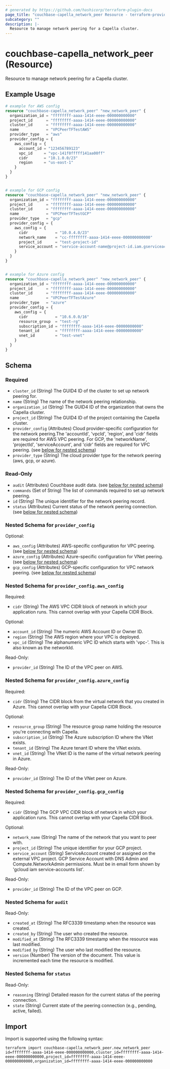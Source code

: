 ```yaml
---
# generated by https://github.com/hashicorp/terraform-plugin-docs
page_title: "couchbase-capella_network_peer Resource - terraform-provider-couchbase-capella"
subcategory: ""
description: |-
  Resource to manage network peering for a Capella cluster.
---
```


# couchbase-capella_network_peer (Resource)

Resource to manage network peering for a Capella cluster.

## Example Usage

```terraform
# example for AWS config
resource "couchbase-capella_network_peer" "new_network_peer" {
  organization_id = "ffffffff-aaaa-1414-eeee-000000000000"
  project_id      = "ffffffff-aaaa-1414-eeee-000000000000"
  cluster_id      = "ffffffff-aaaa-1414-eeee-000000000000"
  name            = "VPCPeerTFTestAWS"
  provider_type   = "aws"
  provider_config = {
    aws_config = {
      account_id = "123456789123"
      vpc_id     = "vpc-141f0fffff141aa00ff"
      cidr       = "10.1.0.0/23"
      region     = "us-east-1"
    }
  }
}


# example for GCP config
resource "couchbase-capella_network_peer" "new_network_peer" {
  organization_id = "ffffffff-aaaa-1414-eeee-000000000000"
  project_id      = "ffffffff-aaaa-1414-eeee-000000000000"
  cluster_id      = "ffffffff-aaaa-1414-eeee-000000000000"
  name            = "VPCPeerTFTestGCP"
  provider_type   = "gcp"
  provider_config = {
    aws_config = {
      cidr            = "10.0.4.0/23"
      network_name    = "cc-ffffffff-aaaa-1414-eeee-000000000000"
      project_id      = "test-project-id"
      service_account = "service-account-name@project-id.iam.gserviceaccount.com"
    }
  }
}


# example for Azure config
resource "couchbase-capella_network_peer" "new_network_peer" {
  organization_id = "ffffffff-aaaa-1414-eeee-000000000000"
  project_id      = "ffffffff-aaaa-1414-eeee-000000000000"
  cluster_id      = "ffffffff-aaaa-1414-eeee-000000000000"
  name            = "VPCPeerTFTestAzure"
  provider_type   = "azure"
  provider_config = {
    aws_config = {
      cidr            = "10.6.0.0/16"
      resource_group  = "test-rg"
      subscription_id = "ffffffff-aaaa-1414-eeee-00000000000"
      tenant_id       = "ffffffff-aaaa-1414-eeee-00000000000"
      vnet_id         = "test-vnet"
    }
  }
}
```

<!-- schema generated by tfplugindocs -->
## Schema

### Required

- `cluster_id` (String) The GUID4 ID of the cluster to set up network peering for.
- `name` (String) The name of the network peering relationship.
- `organization_id` (String) The GUID4 ID of the organization that owns the Capella cluster.
- `project_id` (String) The GUID4 ID of the project containing the Capella cluster.
- `provider_config` (Attributes) Cloud provider-specific configuration for the network peering.The 'accountId', 'vpcId', 'region', and 'cidr' fields are required for AWS VPC peering. For GCP, the 'networkName', 'projectId', 'serviceAccount', and 'cidr' fields are required for VPC peering. (see [below for nested schema](#nestedatt--provider_config))
- `provider_type` (String) The cloud provider type for the network peering (aws, gcp, or azure).

### Read-Only

- `audit` (Attributes) Couchbase audit data. (see [below for nested schema](#nestedatt--audit))
- `commands` (Set of String) The list of commands required to set up network peering.
- `id` (String) The unique identifier for the network peering record.
- `status` (Attributes) Current status of the network peering connection. (see [below for nested schema](#nestedatt--status))

<a id="nestedatt--provider_config"></a>
### Nested Schema for `provider_config`

Optional:

- `aws_config` (Attributes) AWS-specific configuration for VPC peering. (see [below for nested schema](#nestedatt--provider_config--aws_config))
- `azure_config` (Attributes) Azure-specific configuration for VNet peering. (see [below for nested schema](#nestedatt--provider_config--azure_config))
- `gcp_config` (Attributes) GCP-specific configuration for VPC network peering. (see [below for nested schema](#nestedatt--provider_config--gcp_config))

<a id="nestedatt--provider_config--aws_config"></a>
### Nested Schema for `provider_config.aws_config`

Required:

- `cidr` (String) The AWS VPC CIDR block of network in which your application runs. This cannot overlap with your Capella CIDR Block.

Optional:

- `account_id` (String) The numeric AWS Account ID or Owner ID.
- `region` (String) The AWS region where your VPC is deployed.
- `vpc_id` (String) The alphanumeric VPC ID which starts with 'vpc-'. This is also known as the networkId.

Read-Only:

- `provider_id` (String) The ID of the VPC peer on AWS.


<a id="nestedatt--provider_config--azure_config"></a>
### Nested Schema for `provider_config.azure_config`

Required:

- `cidr` (String) The CIDR block from the virtual network that you created in Azure. This cannot overlap with your Capella CIDR Block.

Optional:

- `resource_group` (String) The resource group name holding the resource you're connecting with Capella.
- `subscription_id` (String) The Azure subscription ID where the VNet exists.
- `tenant_id` (String) The Azure tenant ID where the VNet exists.
- `vnet_id` (String) The VNet ID is the name of the virtual network peering in Azure.

Read-Only:

- `provider_id` (String) The ID of the VNet peer on Azure.


<a id="nestedatt--provider_config--gcp_config"></a>
### Nested Schema for `provider_config.gcp_config`

Required:

- `cidr` (String) The GCP VPC CIDR block of network in which your application runs. This cannot overlap with your Capella CIDR Block.

Optional:

- `network_name` (String) The name of the network that you want to peer with.
- `project_id` (String) The unique identifier for your GCP project.
- `service_account` (String) ServiceAccount created or assigned on the external VPC project. GCP Service Account with DNS Admin and Compute.NetworkAdmin permissions. Must be in email form shown by 'gcloud iam service-accounts list'.

Read-Only:

- `provider_id` (String) The ID of the VPC peer on GCP.



<a id="nestedatt--audit"></a>
### Nested Schema for `audit`

Read-Only:

- `created_at` (String) The RFC3339 timestamp when the resource was created.
- `created_by` (String) The user who created the resource.
- `modified_at` (String) The RFC3339 timestamp when the resource was last modified.
- `modified_by` (String) The user who last modified the resource.
- `version` (Number) The version of the document. This value is incremented each time the resource is modified.


<a id="nestedatt--status"></a>
### Nested Schema for `status`

Read-Only:

- `reasoning` (String) Detailed reason for the current status of the peering connection.
- `state` (String) Current state of the peering connection (e.g., pending, active, failed).

## Import

Import is supported using the following syntax:

```shell
terraform import couchbase-capella_network_peer.new_network_peer id=ffffffff-aaaa-1414-eeee-000000000000,cluster_id=ffffffff-aaaa-1414-eeee-000000000000,project_id=ffffffff-aaaa-1414-eeee-000000000000,organization_id=ffffffff-aaaa-1414-eeee-000000000000
```

